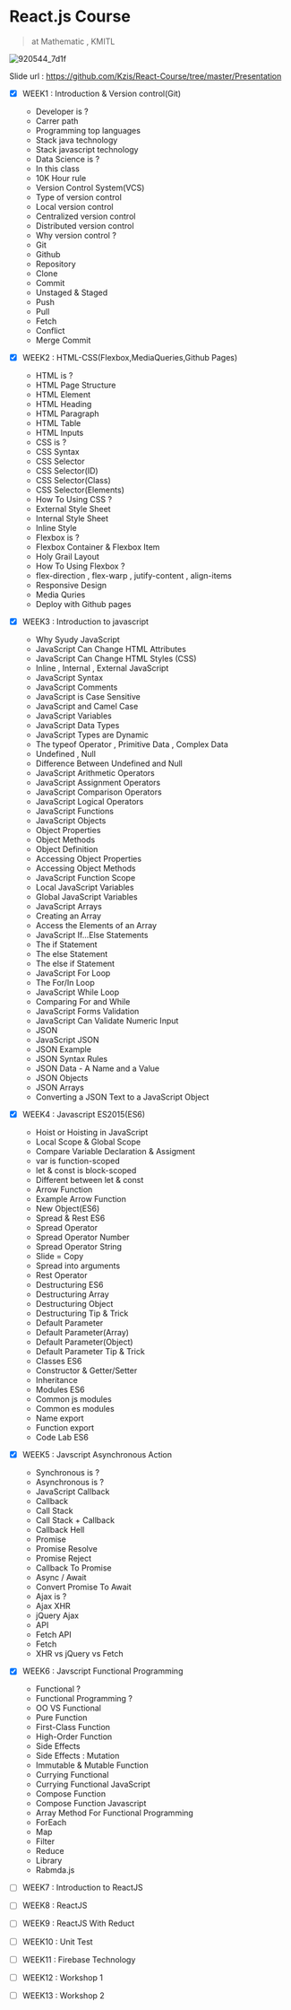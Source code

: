 # React.js Course
> at Mathematic , KMITL

![920544_7d1f](https://user-images.githubusercontent.com/25294734/34830048-42bcf876-f715-11e7-91ce-6f360a6ae9a5.jpg)

Slide url : https://github.com/Kzis/React-Course/tree/master/Presentation

- [x] WEEK1 : Introduction & Version control(Git)
  - Developer is ?
  - Carrer path
  - Programming top languages
  - Stack java technology
  - Stack javascript technology
  - Data Science is ?
  - In this class 
  - 10K Hour rule
  - Version Control System(VCS)
  - Type of version control
  - Local version control
  - Centralized version control
  - Distributed version control
  - Why version control ?
  - Git
  - Github
  - Repository
  - Clone
  - Commit
  - Unstaged & Staged
  - Push
  - Pull
  - Fetch
  - Conflict
  - Merge Commit
  
- [x] WEEK2 : HTML-CSS(Flexbox,MediaQueries,Github Pages)
  - HTML is ?
  - HTML Page Structure
  - HTML Element
  - HTML Heading
  - HTML Paragraph
  - HTML Table
  - HTML Inputs
  - CSS is ?
  - CSS Syntax
  - CSS Selector
  - CSS Selector(ID)
  - CSS Selector(Class)
  - CSS Selector(Elements)
  - How To Using CSS ?
  - External Style Sheet
  - Internal Style Sheet	
  - Inline Style
  - Flexbox is ?
  - Flexbox Container & Flexbox Item
  - Holy Grail Layout
  - How To Using Flexbox ?
  - flex-direction , flex-warp , jutify-content , align-items
  - Responsive Design
  - Media Quries
  - Deploy with Github pages
- [x] WEEK3 : Introduction to javascript
  - Why Syudy JavaScript
  - JavaScript Can Change HTML Attributes
  - JavaScript Can Change HTML Styles (CSS)
  - Inline , Internal , External JavaScript
  - JavaScript Syntax
  - JavaScript Comments
  - JavaScript is Case Sensitive
  - JavaScript and Camel Case
  - JavaScript Variables
  - JavaScript Data Types
  - JavaScript Types are Dynamic
  - The typeof Operator , Primitive Data , Complex Data
  - Undefined , Null
  - Difference Between Undefined and Null
  - JavaScript Arithmetic Operators
  - JavaScript Assignment Operators
  - JavaScript Comparison Operators
  - JavaScript Logical Operators
  - JavaScript Functions   
  - JavaScript Objects
  - Object Properties
  - Object Methods
  - Object Definition
  - Accessing Object Properties
  - Accessing Object Methods
  - JavaScript Function Scope
  - Local JavaScript Variables
  - Global JavaScript Variables
  - JavaScript Arrays
  - Creating an Array
  - Access the Elements of an Array
  - JavaScript If...Else Statements
  - The if Statement
  - The else Statement
  - The else if Statement
  - JavaScript For Loop
  - The For/In Loop
  - JavaScript While Loop
  - Comparing For and While
  - JavaScript Forms Validation
  - JavaScript Can Validate Numeric Input
  - JSON
  - JavaScript JSON
  - JSON Example
  - JSON Syntax Rules
  - JSON Data - A Name and a Value
  - JSON Objects
  - JSON Arrays
  - Converting a JSON Text to a JavaScript Object

- [x] WEEK4 : Javascript ES2015(ES6)
  - Hoist or Hoisting in JavaScript 
  - Local Scope & Global Scope 
  - Compare Variable Declaration & Assigment 
  - var is function-scoped
  - let & const is block-scoped
  - Different between let & const 
  - Arrow Function
  - Example Arrow Function 
  - New Object(ES6)
  - Spread & Rest ES6
  - Spread Operator
  - Spread Operator Number
  - Spread Operator String
  - Slide = Copy
  - Spread into arguments
  - Rest Operator
  - Destructuring ES6
  - Destructuring Array
  - Destructuring Object
  - Destructuring Tip & Trick
  - Default Parameter
  - Default Parameter(Array)
  - Default Parameter(Object)
  - Default Parameter Tip & Trick
  - Classes ES6
  - Constructor & Getter/Setter
  - Inheritance 
  - Modules ES6
  - Common js modules
  - Common es modules
  - Name export
  - Function export
  - Code Lab ES6

- [x] WEEK5 : Javscript Asynchronous Action
  - Synchronous is ?
  - Asynchronous is ?
  - JavaScript Callback
  - Callback
  - Call Stack
  - Call Stack + Callback
  - Callback Hell
  - Promise
  - Promise Resolve
  - Promise Reject
  - Callback To Promise
  - Async / Await
  - Convert Promise To Await
  - Ajax is ?
  - Ajax XHR
  - jQuery Ajax
  - API
  - Fetch API
  - Fetch
  - XHR vs jQuery vs Fetch

- [x] WEEK6 : Javscript Functional Programming
  - Functional ? 
  - Functional Programming ? 
  - OO VS Functional
  - Pure Function 
  - First-Class Function 
  - High-Order Function
  - Side Effects 
  - Side Effects : Mutation
  - Immutable & Mutable Function
  - Currying Functional
  - Currying Functional JavaScript
  - Compose Function
  - Compose Function Javascript
  - Array Method For Functional Programming 
  - ForEach
  - Map
  - Filter
  - Reduce
  - Library
  - Rabmda.js
  
- [ ] WEEK7 : Introduction to ReactJS
- [ ] WEEK8 : ReactJS
- [ ] WEEK9 : ReactJS With Reduct
- [ ] WEEK10 : Unit Test 
- [ ] WEEK11 : Firebase Technology
- [ ] WEEK12 : Workshop 1
- [ ] WEEK13 : Workshop 2
